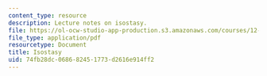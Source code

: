 ```yaml
---
content_type: resource
description: Lecture notes on isostasy.
file: https://ol-ocw-studio-app-production.s3.amazonaws.com/courses/12-002-physics-and-chemistry-of-the-terrestrial-planets-fall-2008/74fb28dc068682451773d2616e914ff2_MIT12_002f08_lec26.pdf
file_type: application/pdf
resourcetype: Document
title: Isostasy
uid: 74fb28dc-0686-8245-1773-d2616e914ff2
---
```

